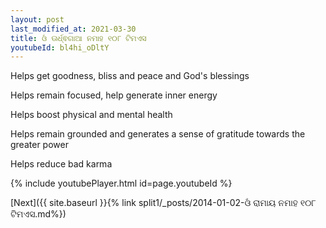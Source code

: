 ```yaml
---
layout: post
last_modified_at: 2021-03-30
title: ଓଁ ଊର୍ଧ୍ଵଗାଆ ନମାହ ୧୦୮ ଟିମଏସ
youtubeId: bl4hi_oDltY
---
```

 
 
Helps get goodness, bliss and peace and God's blessings
 
Helps remain focused, help generate inner energy 
 
Helps boost physical and mental health 
 
Helps remain grounded and generates a sense of gratitude towards the greater power 
 
Helps reduce bad karma
 
 
 
 


{% include youtubePlayer.html id=page.youtubeId %}
 
[Next]({{ site.baseurl }}{% link  split1/_posts/2014-01-02-ଓଁ ରାମାୟ ନମାହ ୧୦୮ ଟିମଏସ.md%})
 
